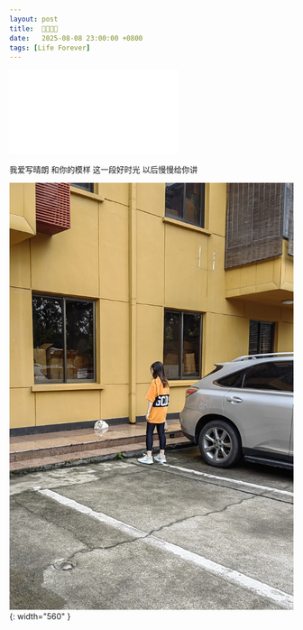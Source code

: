 ```yaml
---
layout: post
title:  💜🧡💜🧡
date:   2025-08-08 23:00:00 +0800
tags: [Life Forever]
---
```


<iframe src="//player.bilibili.com/player.html?isOutside=true&aid=1050826819&bvid=BV1mH4y1E7XE&cid=1446031947&p=1" scrolling="no" border="0" frameborder="no" framespacing="0" allowfullscreen="true"></iframe>



我爱写晴朗 和你的模样
这一段好时光
以后慢慢给你讲

![Girl](/img/posts/something-to-a-girl/girl.jpg){: width="560" }